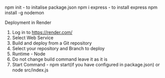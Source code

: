 npm init - to initalise package.json
npm i express - to install express
npm install -g nodemon 


Deployment in Render
1. Log in to https://render.com/
2. Select Web Service
3. Build and deploy from a Git repository
4. Select your repository and Branch to deploy
5. Runtime - Node
6. Do not change build command leave it as it is
7. Start Command - npm start(if you have configured in package.json) or node src/index.js